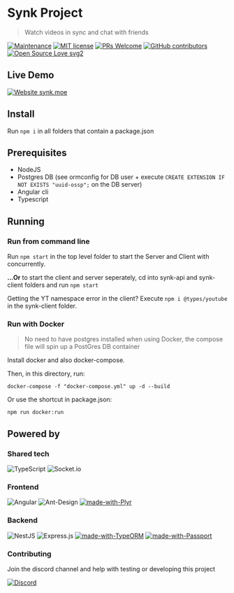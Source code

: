 # Synk Project

> Watch videos in sync and chat with friends

[![Maintenance](https://img.shields.io/badge/Maintained%3F-yes-green.svg)](https://github.com/0x80085/synk/graphs/commit-activity) [![MIT license](https://img.shields.io/badge/License-MIT-blue.svg)](https://tldrlegal.com/license/mit-license) [![PRs Welcome](https://img.shields.io/badge/PRs-welcome-brightgreen.svg?style=flat)](http://makeapullrequest.com) [![GitHub contributors](https://img.shields.io/github/contributors/0x80085/synk)](https://github.com/0x80085/synk/graphs/contributors/)  [![Open Source Love svg2](https://badges.frapsoft.com/os/v2/open-source.svg?v=103)](https://www.gnu.org/philosophy/floss-and-foss.en.html)

## Live Demo

[![Website synk.moe](https://img.shields.io/website-up-down-green-red/https/synk.moe.svg?style=for-the-badge&label=synk.moe)](https://synk.moe/)

## Install

Run `npm i` in all folders that contain a package.json

## Prerequisites

- NodeJS
- Postgres DB (see ormconfig for DB user + execute `CREATE EXTENSION IF NOT EXISTS "uuid-ossp";` on the DB server)
- Angular cli
- Typescript

## Running

### Run from command line

Run `npm start` in the top level folder to start the Server and Client with concurrently.

**...Or** to start the client and server seperately, cd into synk-api and synk-client folders and run `npm start` 

Getting the YT namespace error in the client? Execute `npm i @types/youtube` in the synk-client folder.

### Run with Docker

>No need to have postgres installed when using Docker, the compose file will spin up a PostGres DB  container

Install docker and also docker-compose.

Then, in this directory, run:

`docker-compose -f "docker-compose.yml" up -d --build`

Or use the shortcut in package.json:

 `npm run docker:run`

## Powered by

### Shared tech

![TypeScript](https://img.shields.io/badge/typescript-%23007ACC.svg?style=for-the-badge&logo=typescript&logoColor=white)
![Socket.io](https://img.shields.io/badge/Socket.io-black?style=for-the-badge&logo=socket.io&badgeColor=010101)

### Frontend

![Angular](https://img.shields.io/badge/angular-%23DD0031.svg?style=for-the-badge&logo=angular&logoColor=white)
![Ant-Design](https://img.shields.io/badge/-AntDesign-%230170FE?style=for-the-badge&logo=ant-design&logoColor=white)
[![made-with-Plyr](https://img.shields.io/badge/Plyr-1f425f.svg?style=for-the-badge)](https://plyr.io/)

### Backend

![NestJS](https://img.shields.io/badge/nestjs-%23E0234E.svg?style=for-the-badge&logo=nestjs&logoColor=white)
![Express.js](https://img.shields.io/badge/express.js-%23404d59.svg?style=for-the-badge&logo=express&logoColor=%2361DAFB)
[![made-with-TypeORM](https://img.shields.io/badge/TypeORM-1f425f.svg?style=for-the-badge)](https://github.com/typeorm/typeorm)
[![made-with-Passport](https://img.shields.io/badge/Passport-1f425f.svg?style=for-the-badge)](http://www.passportjs.org/)


### Contributing

Join the discord channel and help with testing or developing this project

[![Discord](https://img.shields.io/discord/732990730355867678.svg?style=for-the-badge&label=Synk&logo=discord&logoColor=ffffff&color=7389D8&labelColor=6A7EC2)](https://discord.gg/EaYUq7Ws8m)
